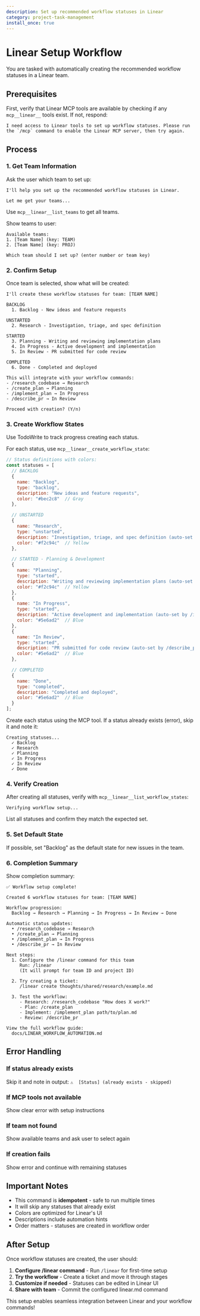 ```yaml
---
description: Set up recommended workflow statuses in Linear
category: project-task-management
install_once: true
---
```


# Linear Setup Workflow

You are tasked with automatically creating the recommended workflow statuses in a Linear team.

## Prerequisites

First, verify that Linear MCP tools are available by checking if any `mcp__linear__` tools exist. If not, respond:

```text
I need access to Linear tools to set up workflow statuses. Please run the `/mcp` command to enable the Linear MCP server, then try again.
```

## Process

### 1. Get Team Information

Ask the user which team to set up:

```text
I'll help you set up the recommended workflow statuses in Linear.

Let me get your teams...
```

Use `mcp__linear__list_teams` to get all teams.

Show teams to user:

```text
Available teams:
1. [Team Name] (key: TEAM)
2. [Team Name] (key: PROJ)

Which team should I set up? (enter number or team key)
```

### 2. Confirm Setup

Once team is selected, show what will be created:

```text
I'll create these workflow statuses for team: [TEAM NAME]

BACKLOG
  1. Backlog - New ideas and feature requests

UNSTARTED
  2. Research - Investigation, triage, and spec definition

STARTED
  3. Planning - Writing and reviewing implementation plans
  4. In Progress - Active development and implementation
  5. In Review - PR submitted for code review

COMPLETED
  6. Done - Completed and deployed

This will integrate with your workflow commands:
- /research_codebase → Research
- /create_plan → Planning
- /implement_plan → In Progress
- /describe_pr → In Review

Proceed with creation? (Y/n)
```

### 3. Create Workflow States

Use TodoWrite to track progress creating each status.

For each status, use `mcp__linear__create_workflow_state`:

```javascript
// Status definitions with colors:
const statuses = [
  // BACKLOG
  {
    name: "Backlog",
    type: "backlog",
    description: "New ideas and feature requests",
    color: "#bec2c8"  // Gray
  },

  // UNSTARTED
  {
    name: "Research",
    type: "unstarted",
    description: "Investigation, triage, and spec definition (auto-set by /research_codebase)",
    color: "#f2c94c"  // Yellow
  },

  // STARTED - Planning & Development
  {
    name: "Planning",
    type: "started",
    description: "Writing and reviewing implementation plans (auto-set by /create_plan)",
    color: "#f2c94c"  // Yellow
  },
  {
    name: "In Progress",
    type: "started",
    description: "Active development and implementation (auto-set by /implement_plan)",
    color: "#5e6ad2"  // Blue
  },
  {
    name: "In Review",
    type: "started",
    description: "PR submitted for code review (auto-set by /describe_pr)",
    color: "#5e6ad2"  // Blue
  },

  // COMPLETED
  {
    name: "Done",
    type: "completed",
    description: "Completed and deployed",
    color: "#5e6ad2"  // Blue
  }
];
```

Create each status using the MCP tool. If a status already exists (error), skip it and note it:

```text
Creating statuses...
  ✓ Backlog
  ✓ Research
  ✓ Planning
  ✓ In Progress
  ✓ In Review
  ✓ Done
```

### 4. Verify Creation

After creating all statuses, verify with `mcp__linear__list_workflow_states`:

```text
Verifying workflow setup...
```

List all statuses and confirm they match the expected set.

### 5. Set Default State

If possible, set "Backlog" as the default state for new issues in the team.

### 6. Completion Summary

Show completion summary:

```text
✅ Workflow setup complete!

Created 6 workflow statuses for team: [TEAM NAME]

Workflow progression:
  Backlog → Research → Planning → In Progress → In Review → Done

Automatic status updates:
  • /research_codebase → Research
  • /create_plan → Planning
  • /implement_plan → In Progress
  • /describe_pr → In Review

Next steps:
  1. Configure the /linear command for this team
     Run: /linear
     (It will prompt for team ID and project ID)

  2. Try creating a ticket:
     /linear create thoughts/shared/research/example.md

  3. Test the workflow:
     - Research: /research_codebase "How does X work?"
     - Plan: /create_plan
     - Implement: /implement_plan path/to/plan.md
     - Review: /describe_pr

View the full workflow guide:
  docs/LINEAR_WORKFLOW_AUTOMATION.md
```

## Error Handling

### If status already exists

Skip it and note in output: `⚠️  [Status] (already exists - skipped)`

### If MCP tools not available

Show clear error with setup instructions

### If team not found

Show available teams and ask user to select again

### If creation fails

Show error and continue with remaining statuses

## Important Notes

- This command is **idempotent** - safe to run multiple times
- It will skip any statuses that already exist
- Colors are optimized for Linear's UI
- Descriptions include automation hints
- Order matters - statuses are created in workflow order

## After Setup

Once workflow statuses are created, the user should:

1. **Configure /linear command** - Run `/linear` for first-time setup
2. **Try the workflow** - Create a ticket and move it through stages
3. **Customize if needed** - Statuses can be edited in Linear UI
4. **Share with team** - Commit the configured linear.md command

This setup enables seamless integration between Linear and your workflow commands!
